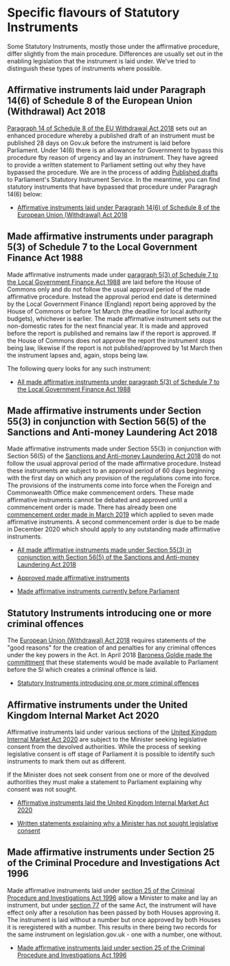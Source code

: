# Specific flavours of Statutory Instruments

Some Statutory Instruments, mostly those under the affirmative procedure, differ slightly from the main procedure. Differences are usually set out in the enabling legislation that the instrument is laid under. We've tried to distinguish these types of instruments where possible. 

## Affirmative instruments laid under Paragraph 14(6) of Schedule 8 of the European Union (Withdrawal) Act 2018

[Paragraph 14 of Schedule 8 of the EU Withdrawal Act 2018](https://www.legislation.gov.uk/ukpga/2018/16/schedule/8) sets out an enhanced procedure whereby a published draft of an instrument must be published 28 days on Gov.uk before the instrument is laid before Parliament. Under 14(6) there is an allowance for Government to bypass this procedure fby reason of urgency and lay an instrument. They have agreed to provide a written statement to Parliament setting out why they have bypassed the procedure. We are in the process of adding [Published drafts](https://trello.com/b/6Tv4O13K/published-drafts) to Parliament's Statutory Instrument Service. In the meantime, you can find statutory instruments that have bypassed that procedure under Paragragh 14(6) below:

* [Affirmative instruments laid under Paragraph 14(6) of Schedule 8 of the European Union (Withdrawal) Act 2018](https://api.parliament.uk/s/8326c906)


## Made affirmative instruments under paragraph 5(3) of Schedule 7 to the Local Government Finance Act 1988

Made affirmative instruments made under [paragraph 5(3) of Schedule 7 to the Local Government Finance Act 1988](https://www.legislation.gov.uk/ukpga/1988/41/schedule/7) are laid before the House of Commons only and do not follow the usual approval period of the made affirmative procedure. Instead the approval period end date is determined by the Local Government Finance (England) report being approved by the House of Commons or before 1st March (the deadline for local authority budgets), whichever is earlier. The made affirmative instrument sets out the non-domestic rates for the next financial year. It is made and approved before the report is published and remains law if the report is approved. If the House of Commons does not approve the report the instrument stops being law, likewise if the report is not published/approved by 1st March then the instrument lapses and, again, stops being law. 

The following query looks for any such instrument:

* [All made affirmative instruments under paragraph 5(3) of Schedule 7 to the Local Government Finance Act 1988](https://api.parliament.uk/sparql#query=%23+This+query+uses+classes+from+UK+Parliament's+procedure+ontology%3A+https%3A%2F%2Fukparliament.github.io%2Fontologies%2Fprocedure%2Fprocedure-ontology.html.%0A%0A%23+Made+affirmative+instruments+made+under+paragraph+5(3)+of+Schedule+7+to+the+Local+Government+Finance+Act+1988+are+laid+before+the+House+of+Commons+only+and+do+not+follow+the+usual+approval+period+of+the+made+affirmative+procedure.+Instead+the+approval+period+end+date+is+determined+by+the+Local+Government+Finance+(England)+report+being+approved+by+the+House+of+Commons+or+before+1st+March+(the+deadline+for+local+authority+budgets)%2C+whichever+is+earlier.+%0A%0APREFIX+rdfs%3A+%3Chttp%3A%2F%2Fwww.w3.org%2F2000%2F01%2Frdf-schema%23%3E%0APREFIX+%3A+%3Chttps%3A%2F%2Fid.parliament.uk%2Fschema%2F%3E%0APREFIX+id%3A+%3Chttps%3A%2F%2Fid.parliament.uk%2F%3E%0A%23+The+above+rows+describe+where+the+datasets+that+this+query+is+built+on+come+from.+%0A%0Aselect+distinct+%3Fprocedure+%3FSI+%3FSIname+%3FStatutoryInstrumentYear+%3FComesintoforceNote+%3FworkPackage+%3FLayingbody+%3FMadedate+%3FLaidDate+%3Flink+WHERE+%7B%0A++%23+The+select+row+is+identifying+what+information+to+return+from+the+query.+These+are+all+variables+from+the+query+below.+%0A%0A%23+SPARQL+variables+start+with+a+%3F+and+can+match+any+node+(resource+or+literal)+in+the+RDF+dataset.++%0A++%0A+++++++++++++%3FSI+a+%3AStatutoryInstrumentPaper+.++%0A++%23+An+SI+is+considered+a+workpackageable+thing+which+is+the+focus+of+a+workpackage%0A++%0A+++++%3FSI+rdfs%3Alabel+%3FSIname+%3B%0A++++%3AstatutoryInstrumentPaperYear+%3FStatutoryInstrumentYear+.%0A++++%23+Year+is+an+important+part+of+a+statutory+instrument's+reference+as+they+are+numbered+sequentially+by+year.+At+the+beginning+of+the+year+the+count+starts+again.+%0A++%0A++%23++It+is+useful+to+be+able+to+have+queries+that+allow+information+to+be+added+to+the+solution+where+the+information+is+available%2C+but+do+not+reject+the+solution+because+some+part+of+the+query+pattern+does+not+match.+The+use+of+OPTIONAL+below+allows+this%2C+if+the+data+does+not+exist+then+it+will+still+include+the+SI+in+the+results.+The+reason+we+include+the+optional+for+the+variables+below+is+because+SIs+do+not+follow+a+strict+pattern+of+what+data+it+has.+Likewise%2C+there+can+also+be+a+delay+in+an+SI+being+published+on+Legislation.gov+so+we+also+say+links+are+optional+so+that+any+possible+instrument+appears+in+the+results+still.+%0A+++++OPTIONAL+%7B+%3FSI+%3AstatutoryInstrumentPaperComingIntoForceNote+%3FComesintoforceNote.+%7D%0A++%0A++%09%3FSI+%3AworkPackagedThingHasWorkPackage+%3FworkPackage+.%0A++%23+A+workpackage+is+a+group+of+business+items+under+a+procedure+or+as+determined+by+a+committee%2C+for+example%3A+business+items+considered+during+the+passage+of+a+particular+Statutory+Instrument.%0A%0A++%3FSI+%3AlaidThingHasLaying+%3FLaying.%0A++%3FLaying+%3AlayingDate+%3FLaidDate.%0A%3FLaying+%3AlayingHasLayingBody%2F%3Aname+%3FLayingbody.%0A++%0A++%3FworkPackage+%3AworkPackageHasProcedure%2Frdfs%3Alabel+%3Fprocedure.%0A++%23+A+procedure+in+a+House+or+Houses.+For+example%2C+the+passage+of+a+made+affirmative+statutory+instrument+in+both+Houses.+A+procedure+may+consist+of+business+in+a+particular+House%2C+such+as+a+division%3B+business+undertaken+by+both+Houses+jointly%2C+such+as+a+joint+committee%3B+processes+applying+to+either+House%2C+such+as+a+time+period%3B+and+activities+outside+Parliament%2C+such+as+the+making+of+a+statutory+instrument.+In+this+model+a+procedure+that+consists+of+business+in+both+Houses+is+considered+as+a+single+procedure.+Procedures+may+be+constructed+from+commonly+occurring+sets+of+routes.+For+example%2C+the+set+of+routes+involved+in+EVEL+certification.%0A++%0A++%3FworkPackage+%3AworkPackageHasBusinessItem+%3FBusinessItem.%0A++%23+A+business+item+is+an+item+of+business+conducted+either+within+or+outside+Parliament.+For+example%3A+the+tabling+of+an+early+day+motion%2C+a+laying+of+a+paper%2C+the+making+of+a+statutory+instrument+by+a+government+minister.%0A++%0A+%3FBusinessItem+%3AbusinessItemHasProcedureStep+id%3AEgeMH09z++.+%0A%23+This+id+looks+for+the+procedural+step+%22Instrument+under+paragraph+5(3)+of+Schedule+7+to+the+Local+Government+Finance+Act+1988+made+(signed+into+law)%22.+This+step+only+applies+to+to+these+specific+types+of+instrument.+%0A++%0A++OPTIONAL%7B+%3FBusinessItem+%3AbusinessItemHasBusinessItemWebLink+%3Flink%7D%0A+++%3FBusinessItem+%3AbusinessItemDate+%3FMadedate.%0A++%7D%0A%0A%0A&contentTypeConstruct=text%2Fturtle&contentTypeSelect=application%2Fsparql-results%2Bjson&endpoint=https%3A%2F%2Fapi.parliament.uk%2Fsparql&requestMethod=POST&tabTitle=Query&headers=%7B%7D&outputFormat=table)

## Made affirmative instruments under Section 55(3) in conjunction with Section 56(5) of the Sanctions and Anti-money Laundering Act 2018

Made affirmative instruments made under Section 55(3) in conjunction with Section 56(5) of the [Sanctions and Anti-money Laundering Act 2018](http://www.legislation.gov.uk/ukpga/2018/13) do not follow the usual approval period of the made affirmative procedure. Instead these instruments are subject to an approval period of 60 days beginning with the first day on which any provision of the regulations come into force. The provisions of the instruments come into force when the Foreign and Commonwealth Office make commencement orders. These made affirmative instruments cannot be debated and approved until a commencement order is made.  There has already been one [commencement order made in March 2019](http://www.legislation.gov.uk/uksi/2019/627/made) which applied to seven made affirmative instruments. A second commencement order is due to be made in December 2020 which should apply to any outstanding made affirmative instruments. 

* [All made affirmative instruments made under Section 55(3) in conjunction with Section 56(5) of the Sanctions and Anti-money Laundering Act 2018](https://api.parliament.uk/s/519acd29)

* [Approved made affirmative instruments](https://api.parliament.uk/s/200b19d5)

* [Made affirmative instruments currently before Parliament](https://api.parliament.uk/s/5d716a45) 

## Statutory Instruments introducing one or more criminal offences 

The [European Union (Withdrawal) Act 2018](http://www.legislation.gov.uk/ukpga/2018/16/body) requires statements of the "good reasons" for the creation of and penalties for any criminal offences under the key powers in the Act. In April 2018 [Baroness Goldie made the committment](https://hansard.parliament.uk/Lords/2018-04-25/debates/A9F4CE42-D434-4DC4-8DAE-799A1265BB8A/EuropeanUnion(Withdrawal)Bill#contribution-164583F6-E06F-41D0-B0D2-D85FECECC501) that these statements would be made available to Parliament before the SI which creates a criminal offence is laid. 

* [Statutory Instruments introducing one or more criminal offences](https://api.parliament.uk/sparql#query=%23+This+query+uses+classes+from+UK+Parliament's+procedure+ontology%3A+https%3A%2F%2Fukparliament.github.io%2Fontologies%2Fprocedure%2Fprocedure-ontology.html.%0A%0A%23+The+European+Union+(Withdrawal)+Act+2018+requires+statements+of+the+%E2%80%9Cgood+reasons%E2%80%9D+for+the+creation+of+and+penalties+for+any+criminal+offences+under+the+key+powers+in+the+Act.+In+April+2018+Baroness+Goldie+made+the+committment+that+these+statements+would+be+made+available+to+Parliament+before+the+SI+which+creates+a+criminal+offence+is+laid.+This+query+looks+for+all+instruments+that+introduce+such+criminal+offences.+%0A%0APREFIX+rdfs%3A+%3Chttp%3A%2F%2Fwww.w3.org%2F2000%2F01%2Frdf-schema%23%3E%0APREFIX+%3A+%3Chttps%3A%2F%2Fid.parliament.uk%2Fschema%2F%3E%0APREFIX+id%3A+%3Chttps%3A%2F%2Fid.parliament.uk%2F%3E%0A%23+The+above+rows+describe+where+the+datasets+that+this+query+is+built+on+come+from.+%0A%0Aselect+distinct+%3Fprocedure+%3Fsi+%3FsiName+%3FworkPackage+%3FStatutoryInstrumentYear+%3FNumber+%3FComesintoforceDate+%3FComesintoforceNote++%3Flink+%3FLaidDate+%3FLayingBody+%3FstepName+%3Fdate+%3Flink2+where+%7B%0A++++%23+The+select+row+is+identifying+what+information+to+return+from+the+query.+These+are+all+variables+from+the+query+below.%0A%0A++%3Fsi+a+%3AStatutoryInstrumentPaper%3B%0A++++++%3AstatutoryInstrumentPaperName+%3FsiName.%0A+%23+An+SI+is+considered+a+workpackageable+thing+which+is+the+focus+of+a+workpackage.+%0A%0A++%3Fsi++%3AworkPackagedThingHasWorkPackage+%3FworkPackage.%0A%23+A+workpackage+is+a+group+of+business+items+under+a+procedure+or+as+determined+by+a+committee%2C+for+example%3A+business+items+considered+during+the+passage+of+a+particular+Statutory+Instrument.%0A%0A++%3FworkPackage+%3AworkPackageHasProcedure+%3FprocedureID.%0A+++++FILTER(%3FprocedureID+IN+(id%3AiWugpxMn%2C+id%3AH5YJQsK2%2C+id%3A5S6p4YsP%2C+id%3AgTgidljI))%0A++%3FworkPackage+%3AworkPackageHasProcedure%2Frdfs%3Alabel+%3Fprocedure.%0A+++%23+Statutory+instruments+can+be+laid+under+a+number+of+procedures+with+all+having+different+routes+through+Parliament.+The+procedures+above+are+the+four+main+procedures+mapped+out+for+the+Statutory+Instrument+Service.++%0A%0A+%3Fsi+%3AstatutoryInstrumentPaperYear+%3FStatutoryInstrumentYear+.%0A%23+Year+is+an+important+part+of+a+statutory+instrument's+reference+as+they+are+numbered+sequentially+by+year.+At+the+beginning+of+the+year+the+count+starts+again.+%0A++%0A%23++It+is+useful+to+be+able+to+have+queries+that+allow+information+to+be+added+to+the+solution+where+the+information+is+available%2C+but+do+not+reject+the+solution+because+some+part+of+the+query+pattern+does+not+match.+The+use+of+OPTIONAL+below+allows+this%2C+if+the+data+does+not+exist+then+it+will+still+include+the+SI+in+the+results.+++%0A++%0A++OPTIONAL+%7B%3Fsi+%3AstatutoryInstrumentPaperNumber+%3FNumber.%7D%0A++%23+Statutory+instruments+are+numbered+sequentially+at+the+point+they+are+made.+Draft+instruments+will+therefore+not+receive+a+number+when+the+instrument+is+laid+before+Parliament%0A++%0A++OPTIONAL+%7B+%3Fsi+%3AworkPackagedThingHasWorkPackagedThingWebLink+%3Flink+.%7D%0A++%23+Statutory+instruments+will+always+be+published+on+legislation.gov.uk%2C+even+in+draft+form.+We've+made+this+an+optional+field+because+sometimes+instruments+are+added+to+Parliament's+data+platform+before+the+instrument+becomes+available.+%0A++%0A+++OPTIONAL+%7B+%3Fsi+%3AstatutoryInstrumentPaperMadeDate+%3FMadedate+.%7D%0A++%23+Draft+instruments+will+not+appear+with+a+made+date+or+number+in+the+results+regardless+of+whether+an+instrument+has+been+made+since+it+was+laid%2C+this+is+why+this+field+is+optional.+The+data+added+to+a+workpackageable+thing%2C+like+an+SI%2C+is+the+data+it+was+laid+with.+If+a+draft+instrument+has+since+been+made+it+will+only+receive+a+made+step.+%0A++%0A++OPTIONAL+%7B+%3Fsi+%3AstatutoryInstrumentPaperComingIntoForceDate+%3FComesintoforceDate+.+%7D%0A++OPTIONAL+%7B+%3Fsi+%3AstatutoryInstrumentPaperComingIntoForceNote+%3FComesintoforceNote.+%7D%0A+%23+Statutory+instruments+will+usually+be+published+with+either+a+coming+into+force+date+or+note+which+is+why+we've+made+both+options+optional+in+the+results.+%0A+%0A++%3Fsi+%3AlaidThingHasLaying+%3Flaying.%0A++%3Flaying+%3AlayingHasLayingBody%2Frdfs%3Alabel+%3FLayingBody.%0A++%3Flaying+%3AlayingDate+%3FLaidDate.%0A++%0A+%3FworkPackage+++%3AworkPackageHasBusinessItem+%3Fbi.%0A+++++++%23+A+business+item+is+an+item+of+business+conducted+either+within+or+outside+Parliament.+For+example%3A+the+tabling+of+an+early+day+motion%2C+a+laying+of+a+paper%2C+the+making+of+a+statutory+instrument+by+a+government+minister.%0A%0A++%3Fbi+%3AbusinessItemHasProcedureStep+%3FstepId%3B%0A++++++%3AbusinessItemDate+%3Fdate%3B%0A++++++%3AbusinessItemHasBusinessItemWebLink+%3Flink2.%0A++++%3FstepId+%3AprocedureStepName+%3FstepName.%0A++FILTER+(%3FstepId+in+(id%3A1777yvuv))%0A+%23+All+business+items+will+have+one+or+more+procedure+steps+attached.+All+procedure+steps+will+have+a+name+and+ID%2C+we+use+the+ID+to+search+for+the+step+as+it+is+constant+whereas+the+name+could+change.+The+ID+1777yvuv+is+for+the+'Statement+deposited+by+the+government%2C+declaring+the+introduction+of+one+or+more+criminal+offence'+step.+%0A%0A%0A%0A%7D&contentTypeConstruct=text%2Fturtle&contentTypeSelect=application%2Fsparql-results%2Bjson&endpoint=https%3A%2F%2Fapi.parliament.uk%2Fsparql&requestMethod=POST&tabTitle=Instruments+introducing+one+or+more+criminal+offences&headers=%7B%7D&outputFormat=table)

## Affirmative instruments under the United Kingdom Internal Market Act 2020

Affirmative instruments laid under various sections of the [United Kingdom Internal Market Act 2020](https://www.legislation.gov.uk/ukpga/2020/27) are subject to the Minister seeking legislative consent from the devolved authorities. While the process of seeking legislative consent is off stage of Parliament it is possible to identify such instruments to mark them out as different. 

If the Minister does not seek consent from one or more of the devolved authorities they must make a statement to Parliament explaining why consent was not sought. 

* [Affirmative instruments laid the United Kingdom Internal Market Act 2020](https://api.parliament.uk/s/28e65418)

* [Written statements explaining why a Minister has not sought legislative consent](https://api.parliament.uk/s/2da139f1)

## Made affirmative instruments under Section 25 of the Criminal Procedure and Investigations Act 1996

Made affirmative instruments laid under [section 25 of the Criminal Procedure and Investigations Act 1996](https://www.legislation.gov.uk/ukpga/1996/25/section/25) allow a Minister to make and lay an instrument, but under [section 77](https://www.legislation.gov.uk/ukpga/1996/25/section/77) of the same Act, the instrument will have effect only after a resolution has been passed by both Houses approving it. The instrument is laid without a number but once approved by both Houses it is reregistered with a number. This results in there being two records for the same instrument on legislation.gov.uk - one with a number, one without. 

* [Made affirmative instruments laid under section 25 of the Criminal Procedure and Investigations Act 1996](https://api.parliament.uk/s/18005939)
